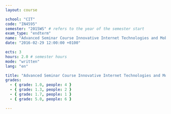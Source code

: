 ```yaml
---
layout: course

school: "CIT"
code: "IN4595"
semester: "2015WS" # refers to the year of the semester start
exam_type: "endterm"
name: "Advanced Seminar Course Innovative Internet Technologies and Mobile Communication"
date: "2016-02-29 12:00:00 +0100"

ects: 3
hours: 2.0 # semester hours
mode: "written"
lang: "en"

title: "Advanced Seminar Course Innovative Internet Technologies and Mobile Communication 2015WS Endterm"
grades:
  - { grade: 1.0, people: 4 }
  - { grade: 1.3, people: 2 }
  - { grade: 1.7, people: 1 }
  - { grade: 5.0, people: 6 }

---
```



